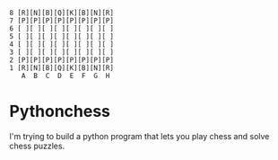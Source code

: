 ```
8 [R][N][B][Q][K][B][N][R]
7 [P][P][P][P][P][P][P][P]
6 [ ][ ][ ][ ][ ][ ][ ][ ]
5 [ ][ ][ ][ ][ ][ ][ ][ ]
4 [ ][ ][ ][ ][ ][ ][ ][ ]
3 [ ][ ][ ][ ][ ][ ][ ][ ]
2 [P][P][P][P][P][P][P][P]
1 [R][N][B][Q][K][B][N][R]
   A  B  C  D  E  F  G  H
```

# **Pythonchess**

I'm trying to build a python program that lets you play chess and solve chess puzzles.
